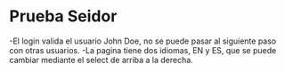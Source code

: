 # Prueba Seidor

-El login valida el usuario John Doe, no se puede pasar al siguiente paso con otras usuarios.
-La pagina tiene dos idiomas, EN y ES, que se puede cambiar mediante el select de arriba a la derecha.
